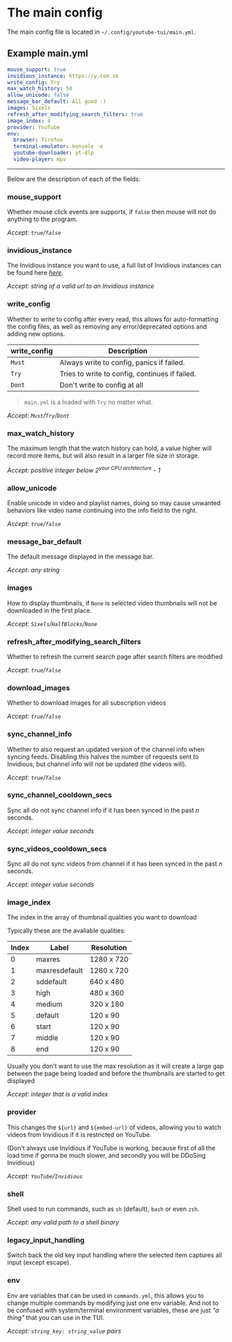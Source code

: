 # The main config

The main config file is located in `~/.config/youtube-tui/main.yml`.

## Example main.yml

```yaml
mouse_support: true
invidious_instance: https://y.com.sb
write_config: Try
max_watch_history: 50
allow_unicode: false
message_bar_default: All good :)
images: Sixels
refresh_after_modifying_search_filters: true
image_index: 4
provider: YouTube
env:
  browser: firefox
  terminal-emulator: konsole -e
  youtube-downloader: yt-dlp
  video-player: mpv
```

<hr>

Below are the description of each of the fields:

### mouse_support

Whether mouse click events are supports, if `false` then mouse will not do anything to the program.

*Accept: `true`/`false`*

### invidious_instance

The Invidious instance you want to use, a full list of Invidious instances can be found here <a href="https://api.invidious.io" target=_blank>*here*</a>.

*Accept: string of a valid url to an Invidious instance*

### write_config

Whether to write to config after every read, this allows for auto-formatting the config files, as well as removing any error/deprecated options and adding new options.

|write_config|Description|
|---|---|
|`Must`|Always write to config, panics if failed.|
|`Try`|Tries to write to config, continues if failed.|
|`Dont`|Don't write to config at all|

> `main.yml` is a loaded with `Try` no matter what.

*Accept: `Must`/`Try`/`Dont`*

### max_watch_history

The maximum length that the watch history can hold, a value higher will record more items, but will also result in a larger file size in storage.

*Accept: positive integer below 2<sup>*your CPU architecture*</sup> - 1*
 
### allow_unicode

Enable unicode in video and playlist names, doing so may cause unwanted behaviors like video name continuing into the info field to the right.

*Accept: `true`/`false`*
 
### message_bar_default

The default message displayed in the message bar.

*Accept: any string*
 
### images

How to display thumbnails, if `None` is selected video thumbnails will not be downloaded in the first place.

*Accept: `Sixels`/`HalfBlocks`/`None`*

### refresh_after_modifying_search_filters

Whether to refresh the current search page after search filters are modified

*Accept: `true`/`false`*

### download_images

Whether to download images for all subscription videos

*Accept: `true`/`false`*

### sync_channel_info

Whether to also request an updated version of the channel info when syncing feeds. Disabling this halves the number of requests sent to Invidious, but channel info will not be updated (the videos will).

*Accept: `true`/`false`*

### sync_channel_cooldown_secs

Sync all do not sync channel info if it has been synced in the past *n* seconds.

*Accept: integer value seconds*

### sync_videos_cooldown_secs

Sync all do not sync videos from channel if it has been synced in the past *n* seconds.

*Accept: integer value seconds*

### image_index

The index in the array of thumbnail qualities you want to download

Typically these are the avaliable qualities:

|Index|Label|Resolution|
|---|---|---|
|0|maxres|1280 x 720|
|1|maxresdefault|1280 x 720|
|2|sddefault|640 x 480|
|3|high|480 x 360|
|4|medium|320 x 180|
|5|default|120 x 90|
|6|start|120 x 90|
|7|middle|120 x 90|
|8|end|120 x 90|

Usually you don't want to use the max resolution as it will create a large gap between the page being loaded and before the thumbnails are started to get displayed

*Accept: integer that is a valid index*

### provider

This changes the `${url}` and `${embed-url}` of videos, allowing you to watch videos from Invidious if it is restricted on YouTube.

(Don't always use Invidious if YouTube is working, because first of all the load time if gonna be much slower, and secondly you will be DDoSing Invidious)

*Accept: `YouTube`/`Invidious`*

### shell

Shell used to run commands, such as `sh` (default), `bash` or even `zsh`.

*Accept: any valid path to a shell binary*

### legacy_input_handling

Switch back the old key input handling where the selected item captures all input (except escape).

### env

Env are variables that can be used in `commands.yml`, this allows you to change multiple commands by modifying just one env variable. And not to be confused with system/terminal environment variables, these are just *"a thing"* that you can use in the TUI.

*Accept: `string_key: string_value` pairs*
